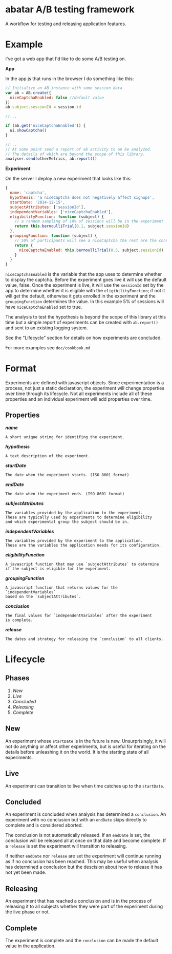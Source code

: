 abatar A/B testing framework
============================

A workflow for testing and releasing application features.

# Example

I've got a web app that I'd like to do some A/B testing on.

**App**

In the app js that runs in the browser I do something like this:

```js
// Initialize an AB instance with some session data
var ab = AB.create({
  niceCaptchaEnabled: false //default value
})
ab.subject.sessionId = session.id

//...

if (ab.get('niceCaptchaEnabled')) {
  ui.showCaptcha()
}

//...
// At some point send a report of ab activity to an be analyzed.
// The details of which are beyond the scope of this library.
analyser.send(otherMetrics, ab.report())
```

**Experiment**

On the server I deploy a new experiment that looks like this:

```js
{
  name: 'captcha',
  hypothesis: 'a niceCaptcha does not negatively affect signups',
  startDate: '2014-12-15',
  subjectAttributes: ['sessionId'],
  independentVariables: ['niceCaptchaEnabled'],
  eligibilityFunction: function (subject) {
    // a random sampling of 10% of sessions will be in the experiment
    return this.bernoulliTrial(0.1, subject.sessionId)
  },
  groupingFunction: function (subject) {
    // 50% of participants will see a niceCaptcha the rest are the control group
    return {
      niceCaptchaEnabled: this.bernoulliTrial(0.5, subject.sessionId)
    }
  }
}
```

`niceCaptchaEnabled` is the variable that the app uses to determine whether
to display the captcha. Before the experiment goes live it will use the
default value, false. Once the experiment is live, it will use the `sessionId`
set by the app to determine whether it is eligible with the `eligibilityFunction`;
if not it will get the default, otherwise it gets enrolled in the experiment and
the  `groupingFunction` determines the value. In this example 5% of sessions
will have `niceCaptchaEnabled` set to true.

The analysis to test the hypothesis is beyond the scope of this library at
this time but a simple report of experiments can be created with `ab.report()`
and sent to an existing logging system.

See the "Lifecycle" section for details on how experiments are concluded.

For more examples see `doc/cookbook.md`

# Format

Experiments are defined with javascript objects. Since experimentation is a
process, not just a static declaration, the experiment will change properties
over time through its lifecycle. Not all experiments include all of these
properties and an individual experiment will add properties over time.

## Properties

***name***

    A short unique string for identifing the experiment.

***hypothesis***

    A text description of the experiment.

***startDate***

    The date when the experiment starts. (ISO 8601 format)

***endDate***

    The date when the experiment ends. (ISO 8601 format)

***subjectAttributes***

    The variables provided by the application to the experiment.
    These are typically used by experiments to determine eligibility
    and which experimental group the subject should be in.

***independentVariables***

    The variables provided by the experiment to the application.
    These are the variables the application needs for its configuration.

***eligibilityFunction***

    A javascript function that may use `subjectAttributes` to determine
    if the subject is eligible for the experiment.

***groupingFunction***

    A javascript function that returns values for the `independentVariables`
    based on the `subjectAttributes`.

***conclusion***

    The final values for `independentVariables` after the experiment
    is complete.

***release***

    The dates and strategy for releasing the `conclusion` to all clients.


# Lifecycle

## Phases

1. *New*
2. *Live*
3. *Concluded*
4. *Releasing*
5. *Complete*

## New

An experiment whose `startDate` is in the future is new. Unsurprisingly, it will
not do anything or affect other experiments, but is useful for iterating on the
details before unleashing it on the world. It is the starting state of all
experiments.

## Live

An experiment can transition to live when time catches up to the `startDate`.

## Concluded

An experiment is concluded when analysis has determined a `conclusion`. An
experiment with no conclusion but with an `endDate` skips directly to complete
and is considered aborted.

The conclusion is not automatically released. If an `endDate` is set, the
conclusion will be released all at once on that date and become complete. If a
`release` is set the experiment will transition to releasing.

If neither `endDate` nor `release` are set the experiment will continue running
as if no conclusion has been reached. This may be useful when analysis has
determined a conclusion but the descision about how to release it has not yet
been made.

## Releasing

An experiment that has reached a conclusion and is in the process of
releasing it to all subjects whether they were part of the experiment during
the live phase or not.

## Complete

The experiment is complete and the `conclusion` can be made the default value
in the application.
